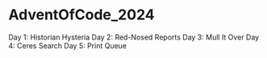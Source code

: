 # AdventOfCode_2024
Day 1: Historian Hysteria
Day 2: Red-Nosed Reports
Day 3: Mull It Over
Day 4: Ceres Search
Day 5: Print Queue